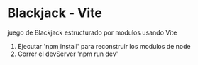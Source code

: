 # Blackjack - Vite
juego de Blackjack estructurado por modulos usando Vite

1. Ejecutar 'npm install' para reconstruir los modulos de node
2. Correr el devServer 'npm run dev'
